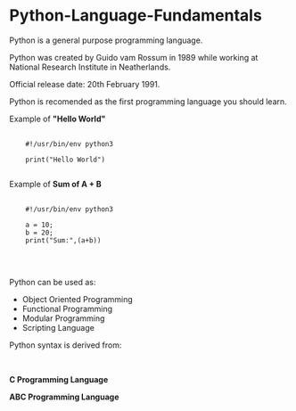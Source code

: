 # Python-Language-Fundamentals

<p>Python is a general purpose programming language.</p>
<p>Python was created by Guido vam Rossum in 1989 while working at National Research Institute in Neatherlands.</p>
<p>Official release date: 20th February 1991.</p>
<p>Python is recomended as the first programming language you should learn.</p>

<p>Example of <b>"Hello World"</b>

<pre>
  <code>
    #!/usr/bin/env python3
    
    print("Hello World")
  </code>
</pre>

Example of <b>Sum of A + B</b>

<pre>
  <code>
    #!/usr/bin/env python3
    
    a = 10;
    b = 20;
    print("Sum:",(a+b))
  </code>
</pre>
<br/>

<p>Python can be used as: </p>
<ul>
  <li>Object Oriented Programming</li>
  <li>Functional Programming</li>
  <li>Modular Programming</li>
  <li>Scripting Language</li>
</ul>

<p>Python syntax is derived from: </p>
<br/>
<p><b>C Programming Language</b></p>
<p><b>ABC Programming Language</b></p>

